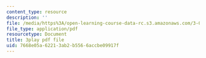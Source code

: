 ```yaml
---
content_type: resource
description: ''
file: /media/https%3A/open-learning-course-data-rc.s3.amazonaws.com/3-091sc-introduction-to-solid-state-chemistry-fall-2010/7668e05a62213ab2b5566accbe09917f_l-8-c7g-LY4.pdf
file_type: application/pdf
resourcetype: Document
title: 3play pdf file
uid: 7668e05a-6221-3ab2-b556-6accbe09917f
---
```

